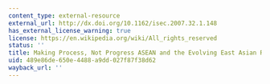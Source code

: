```yaml
---
content_type: external-resource
external_url: http://dx.doi.org/10.1162/isec.2007.32.1.148
has_external_license_warning: true
license: https://en.wikipedia.org/wiki/All_rights_reserved
status: ''
title: Making Process, Not Progress ASEAN and the Evolving East Asian Regional Order
uid: 489e86de-650e-4488-a9dd-027f87f38d62
wayback_url: ''
---
```

